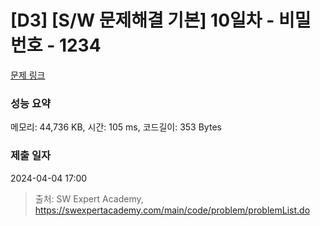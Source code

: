 # [D3] [S/W 문제해결 기본] 10일차 - 비밀번호 - 1234 

[문제 링크](https://swexpertacademy.com/main/code/problem/problemDetail.do?contestProbId=AV14_DEKAJcCFAYD) 

### 성능 요약

메모리: 44,736 KB, 시간: 105 ms, 코드길이: 353 Bytes

### 제출 일자

2024-04-04 17:00



> 출처: SW Expert Academy, https://swexpertacademy.com/main/code/problem/problemList.do